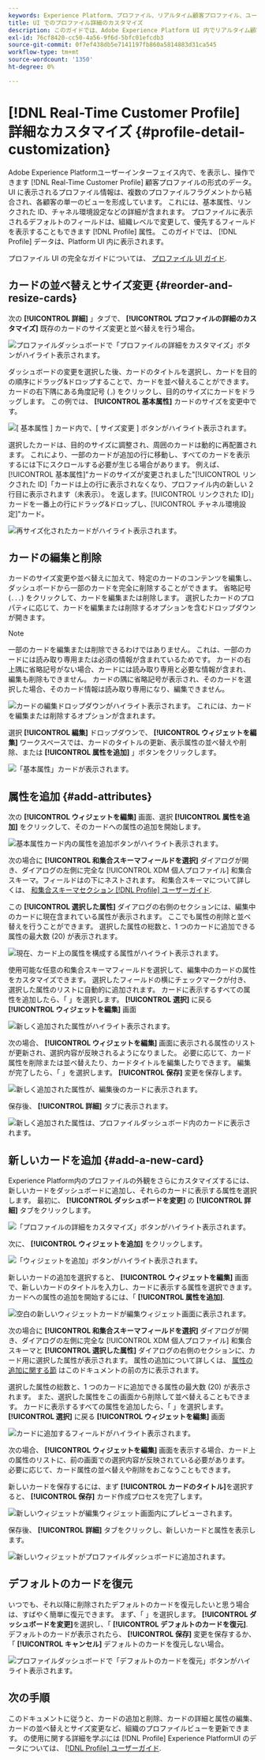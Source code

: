 ```yaml
---
keywords: Experience Platform、プロファイル、リアルタイム顧客プロファイル、ユーザーインターフェイス、UI、カスタマイズ、プロファイルの詳細、詳細
title: UI でのプロファイル詳細のカスタマイズ
description: このガイドでは、Adobe Experience Platform UI 内でリアルタイム顧客プロファイルデータを表示する方法をカスタマイズする手順を説明します。
exl-id: 76cf8420-cc50-4a56-9f6d-5bfc01efcdb3
source-git-commit: 0f7ef438db5e7141197fb860a5814883d31ca545
workflow-type: tm+mt
source-wordcount: '1350'
ht-degree: 0%

---
```


# [!DNL Real-Time Customer Profile] 詳細なカスタマイズ {#profile-detail-customization}

Adobe Experience Platformユーザーインターフェイス内で、を表示し、操作できます [!DNL Real-Time Customer Profile] 顧客プロファイルの形式のデータ。 UI に表示されるプロファイル情報は、複数のプロファイルフラグメントから結合され、各顧客の単一のビューを形成しています。 これには、基本属性、リンクされた ID、チャネル環境設定などの詳細が含まれます。 プロファイルに表示されるデフォルトのフィールドは、組織レベルで変更して、優先するフィールドを表示することもできます [!DNL Profile] 属性。 このガイドでは、 [!DNL Profile] データは、Platform UI 内に表示されます。

プロファイル UI の完全なガイドについては、 [プロファイル UI ガイド](user-guide.md).

## カードの並べ替えとサイズ変更 {#reorder-and-resize-cards}

次の **[!UICONTROL 詳細]** 」タブで、 **[!UICONTROL プロファイルの詳細のカスタマイズ]** 既存のカードのサイズ変更と並べ替えを行う場合。

![プロファイルダッシュボードで「プロファイルの詳細をカスタマイズ」ボタンがハイライト表示されます。](../images/profile-customization/customize-profile-details.png)

ダッシュボードの変更を選択した後、カードのタイトルを選択し、カードを目的の順序にドラッグ&amp;ドロップすることで、カードを並べ替えることができます。 カードの右下隅にある角度記号 (`⌟`) をクリックし、目的のサイズにカードをドラッグします。 この例では、 **[!UICONTROL 基本属性]** カードのサイズを変更中です。

![[ 基本属性 ] カード内で、[ サイズ変更 ] ボタンがハイライト表示されます。](../images/profile-customization/resize.png)

選択したカードは、目的のサイズに調整され、周囲のカードは動的に再配置されます。 これにより、一部のカードが追加の行に移動し、すべてのカードを表示するには下にスクロールする必要が生じる場合があります。 例えば、[!UICONTROL 基本属性]&quot;カードのサイズが変更されました&quot;[!UICONTROL リンクされた ID]「カードは上の行に表示されなくなり、プロファイル内の新しい 2 行目に表示されます（未表示）。 を返します。[!UICONTROL リンクされた ID]」カードを一番上の行にドラッグ&amp;ドロップし、[!UICONTROL チャネル環境設定]&quot;カード。

![再サイズ化されたカードがハイライト表示されます。](../images/profile-customization/resized.png)

## カードの編集と削除

カードのサイズ変更や並べ替えに加えて、特定のカードのコンテンツを編集し、ダッシュボードから一部のカードを完全に削除することができます。 省略記号 (`...`) をクリックして、カードを編集または削除します。 選択したカードのプロパティに応じて、カードを編集または削除するオプションを含むドロップダウンが開きます。

>[!NOTE]
>
>一部のカードを編集または削除できるわけではありません。 これは、一部のカードには読み取り専用または必須の情報が含まれているためです。 カードの右上隅に省略記号がない場合、カードには読み取り専用と必要な情報が含まれ、編集も削除もできません。 カードの隅に省略記号が表示され、そのカードを選択した場合、そのカード情報は読み取り専用になり、編集できません。

![カードの編集ドロップダウンがハイライト表示されます。 これには、カードを編集または削除するオプションが含まれます。](../images/profile-customization/edit-card.png)

選択 **[!UICONTROL 編集]** ドロップダウンで、 **[!UICONTROL ウィジェットを編集]** ワークスペースでは、カードのタイトルの更新、表示属性の並べ替えや削除、または **[!UICONTROL 属性を追加]** 」ボタンをクリックします。

![「基本属性」カードが表示されます。](../images/profile-customization/basic-attributes.png)

## 属性を追加 {#add-attributes}

次の **[!UICONTROL ウィジェットを編集]** 画面、選択 **[!UICONTROL 属性を追加]** をクリックして、そのカードへの属性の追加を開始します。

![基本属性カード内の属性を追加ボタンがハイライト表示されます。](../images/profile-customization/add-attributes.png)

次の場合に **[!UICONTROL 和集合スキーマフィールドを選択]** ダイアログが開き、ダイアログの左側に完全な [!UICONTROL XDM 個人プロファイル] 和集合スキーマ。フィールドはの下にネストされます。 和集合スキーマについて詳しくは、 [和集合スキーマセクション [!DNL Profile] ユーザーガイド](user-guide.md#union-schema).

この **[!UICONTROL 選択した属性]** ダイアログの右側のセクションには、編集中のカードに現在含まれている属性が表示されます。 ここでも属性の削除と並べ替えを行うことができます。 選択した属性の総数と、1 つのカードに追加できる属性の最大数 (20) が表示されます。

![現在、カード上の属性を構成する属性がハイライト表示されます。](../images/profile-customization/select-before.png)

使用可能な任意の和集合スキーマフィールドを選択して、編集中のカードの属性をカスタマイズできます。 選択したフィールドの横にチェックマークが付き、選択した属性のリストに自動的に追加されます。 カードに表示するすべての属性を追加したら、「 」を選択します。 **[!UICONTROL 選択]** に戻る **[!UICONTROL ウィジェットを編集]** 画面

![新しく追加された属性がハイライト表示されます。](../images/profile-customization/select-after.png)

次の場合、 **[!UICONTROL ウィジェットを編集]** 画面に表示される属性のリストが更新され、選択内容が反映されるようになりました。 必要に応じて、カード属性を削除または並べ替えたり、カードタイトルを編集したりできます。 編集が完了したら、「 」を選択します。 **[!UICONTROL 保存]** 変更を保存します。

![新しく追加された属性が、編集後のカードに表示されます。](../images/profile-customization/new-attributes.png)

保存後、 **[!UICONTROL 詳細]** タブに表示されます。

![新しく追加された属性は、プロファイルダッシュボード内のカードに表示されます。](../images/profile-customization/added-attributes.png)

## 新しいカードを追加 {#add-a-new-card}

Experience Platform内のプロファイルの外観をさらにカスタマイズするには、新しいカードをダッシュボードに追加し、それらのカードに表示する属性を選択します。 最初に、 **[!UICONTROL ダッシュボードを変更]** の **[!UICONTROL 詳細]** タブをクリックします。

![「プロファイルの詳細をカスタマイズ」ボタンがハイライト表示されます。](../images/profile-customization/customize-profile-details.png)

次に、 **[!UICONTROL ウィジェットを追加]** をクリックします。

![「ウィジェットを追加」ボタンがハイライト表示されます。](../images/profile-customization/add-widget.png)

新しいカードの追加を選択すると、 **[!UICONTROL ウィジェットを編集]** 画面で、新しいカードのタイトルを入力し、カードに表示する属性を選択できます。 カードへの属性の追加を開始するには、「 **[!UICONTROL 属性を追加]**.

![空白の新しいウィジェットカードが編集ウィジェット画面に表示されます。](../images/profile-customization/edit-widget.png)

次の場合に **[!UICONTROL 和集合スキーマフィールドを選択]** ダイアログが開き、ダイアログの左側に完全な [!UICONTROL XDM 個人プロファイル] 和集合スキーマと **[!UICONTROL 選択した属性]** ダイアログの右側のセクションに、カード用に選択した属性が表示されます。 属性の追加について詳しくは、 [属性の追加に関する節](#add-attributes) はこのドキュメントの前の方に表示されます。

選択した属性の総数と、1 つのカードに追加できる属性の最大数 (20) が表示されます。 また、選択した属性をこの画面から削除して並べ替えることもできます。 カードに表示するすべての属性を追加したら、「 」を選択します。 **[!UICONTROL 選択]** に戻る **[!UICONTROL ウィジェットを編集]** 画面

![カードに追加するフィールドがハイライト表示されます。](../images/profile-customization/add-widget-attributes.png)

次の場合、 **[!UICONTROL ウィジェットを編集]** 画面を表示する場合、カード上の属性のリストに、前の画面での選択内容が反映されている必要があります。 必要に応じて、カード属性の並べ替えや削除をおこなうこともできます。

新しいカードを保存するには、まず **[!UICONTROL カードのタイトル]**&#x200B;を選択すると、 **[!UICONTROL 保存]** カード作成プロセスを完了します。

![新しいウィジェットが編集ウィジェット画面内にプレビューされます。](../images/profile-customization/new-widget.png)

保存後、 **[!UICONTROL 詳細]** タブをクリックし、新しいカードと属性を表示します。

![新しいウィジェットがプロファイルダッシュボードに追加されます。](../images/profile-customization/added-widget.png)

## デフォルトのカードを復元

いつでも、それ以降に削除されたデフォルトのカードを復元したいと思う場合は、すばやく簡単に復元できます。 まず、「 」を選択します。 **[!UICONTROL ダッシュボードを変更]**&#x200B;を選択し、「 **[!UICONTROL デフォルトのカードを復元]**. デフォルトのカードが表示されたら、 **[!UICONTROL 保存]** 変更を保存するか、「 **[!UICONTROL キャンセル]** デフォルトのカードを復元しない場合。

![プロファイルダッシュボードで「デフォルトのカードを復元」ボタンがハイライト表示されます。](../images/profile-customization/restore-default.png)

## 次の手順

このドキュメントに従うと、カードの追加と削除、カードの詳細と属性の編集、カードの並べ替えとサイズ変更など、組織のプロファイルビューを更新できます。 の使用に関する詳細を学ぶには [!DNL Profile] Experience PlatformUI のデータについては、 [[!DNL Profile] ユーザーガイド](user-guide.md).

